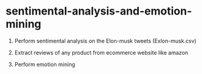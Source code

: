 # sentimental-analysis-and-emotion-mining

1) Perform sentimental analysis on the Elon-musk tweets (Exlon-musk.csv)


1) Extract reviews of any product from ecommerce website like amazon
2) Perform emotion mining
